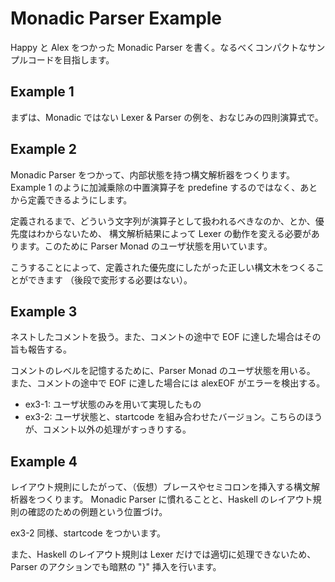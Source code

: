 Monadic Parser Example
======================

Happy と Alex をつかった Monadic Parser を書く。なるべくコンパクトなサンプルコードを目指します。

## Example 1

まずは、Monadic ではない Lexer & Parser の例を、おなじみの四則演算式で。


## Example 2

Monadic Parser をつかって、内部状態を持つ構文解析器をつくります。
Example 1 のように加減乗除の中置演算子を predefine するのではなく、あとから定義できるようにします。

定義されるまで、どういう文字列が演算子として扱われるべきなのか、とか、優先度はわからないため、
構文解析結果によって Lexer の動作を変える必要があります。このために Parser Monad のユーザ状態を用いています。

こうすることによって、定義された優先度にしたがった正しい構文木をつくることができます
（後段で変形する必要はない）。

## Example 3

ネストしたコメントを扱う。また、コメントの途中で EOF に達した場合はその旨も報告する。

コメントのレベルを記憶するために、Parser Monad のユーザ状態を用いる。
また、コメントの途中で EOF に達した場合には alexEOF がエラーを検出する。

+ ex3-1: ユーザ状態のみを用いて実現したもの
+ ex3-2: ユーザ状態と、startcode を組み合わせたバージョン。こちらのほうが、コメント以外の処理がすっきりする。

## Example 4

レイアウト規則にしたがって、（仮想）ブレースやセミコロンを挿入する構文解析器をつくります。
Monadic Parser に慣れることと、Haskell のレイアウト規則の確認のための例題という位置づけ。

ex3-2 同様、startcode をつかいます。

また、Haskell のレイアウト規則は Lexer だけでは適切に処理できないため、
Parser のアクションでも暗黙の "}" 挿入を行います。

